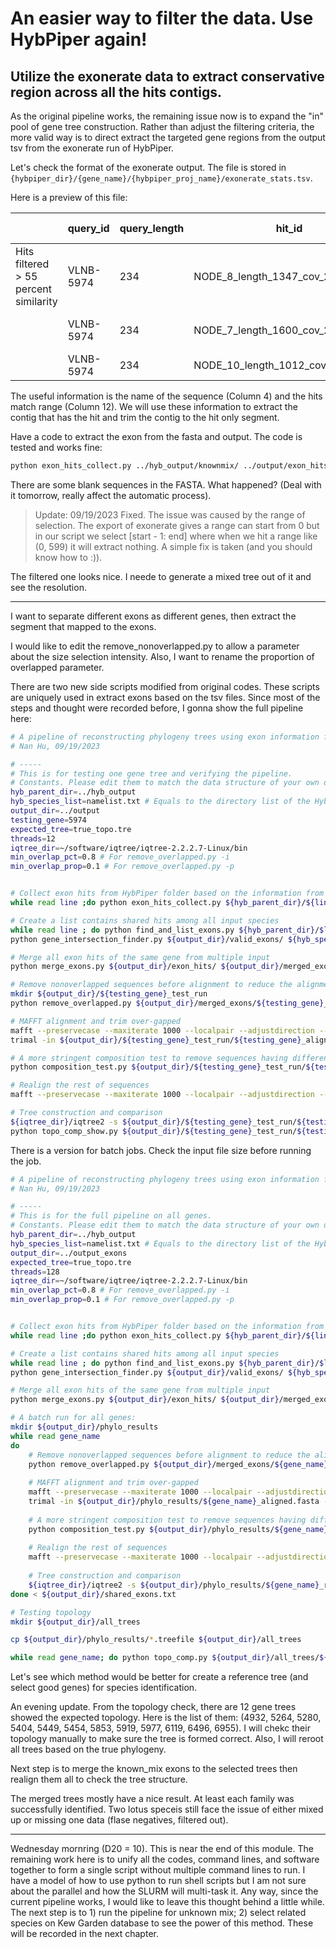 # An easier way to filter the data. Use HybPiper again!

Utilize the exonerate data to extract conservative region across all the hits contigs.
---

As the original pipeline works, the remaining issue now is to expand the "in" pool of gene tree construction. Rather than adjust the filtering criteria, the more valid way is to direct extract the targeted gene regions from the output tsv from the exonerate run of HybPiper.

Let's check the format of the exonerate output. The file is stored in `{hybpiper_dir}/{gene_name}/{hybpiper_proj_name}/exonerate_stats.tsv`.

Here is a preview of this file:

|                                       | query_id  | query_length | hit_id                            | query_HSP_range_limits_original | query_HSP_range_limits_trimmed | query_HSPFragment_ranges                                                       | hit_percent_similarity_original | hit_percent_similarity_trimmed | hit_strand | hit_HSP_range_limits_original | hit_HSP_range_limits_trimmed | hit_HSPFragment_ranges_original                                                              | hit_HSPFragment_ranges_trimmed                                                               | 3-prime_bases_trimmed |
|---------------------------------------|-----------|--------------|-----------------------------------|---------------------------------|--------------------------------|--------------------------------------------------------------------------------|---------------------------------|--------------------------------|------------|-------------------------------|------------------------------|----------------------------------------------------------------------------------------------|----------------------------------------------------------------------------------------------|-----------------------|
| Hits filtered > 55 percent similarity | VLNB-5974 | 234          | NODE_8_length_1347_cov_20.507377  | (0, 132)                        | (0, 132)                       | [(0, 5), (5, 21), (21, 34), (35, 68), (68, 132)]                               | 92.48                           | 92.48                          | 1          | (36, 1303)                    | (36, 1303)                   | [(36, 51), (290, 338), (468, 508), (603, 704), (1111, 1303)]                                 | [(36, 51), (290, 338), (468, 508), (603, 704), (1111, 1303)]                                 | N/A                   |
|                                       | VLNB-5974 | 234          | NODE_7_length_1600_cov_29.737950  | (2, 234)                        | (2, 234)                       | [(2, 21), (21, 34), (35, 68), (68, 132), (133, 165), (166, 204), (205,   234)] | 74.15                           | 74.15                          | -1         | (199, 1530)                   | (199, 1530)                  | [(1473, 1530), (1313, 1353), (1127, 1228), (770, 963), (594, 693), (395,   513), (199, 284)] | [(1473, 1530), (1313, 1353), (1127, 1228), (770, 963), (594, 693), (395,   513), (199, 284)] | N/A                   |
|                                       | VLNB-5974 | 234          | NODE_10_length_1012_cov_73.506215 | (0, 68)                         | (4, 68)                        | [(0, 21), (21, 34), (35, 68)]                                                  | 81.16                           | 86.15                          | 1          | (159, 546)                    | (171, 546)                   | [(159, 222), (303, 343), (445, 546)]                                                         | [(171, 222), (303, 343), (445, 546)]                                                         | N/A                   |

The useful information is the name of the sequence (Column 4) and the hits match range (Column 12). We will use these information to extract the contig that has the hit and trim the contig to the hit only segment.

Have a code to extract the exon from the fasta and output. The code is tested and works fine:

```bash
python exon_hits_collect.py ../hyb_output/knownmix/ ../output/exon_hits/
```

There are some blank sequences in the FASTA. What happened? (Deal with it tomorrow, really affect the automatic process).
> Update: 09/19/2023 Fixed. The issue was caused by the range of selection. The export of exonerate gives a range can start from 0 but in our script we select [start - 1: end] where when we hit a range like (0, 599) it will extract nothing. A simple fix is taken (and you should know how to :)).

The filtered one looks nice. I neede to generate a mixed tree out of it and see the resolution.

---

I want to separate different exons as different genes, then extract the segment that mapped to the exons.

I would like to edit the remove_nonoverlapped.py to allow a parameter about the size selection intensity. Also, I want to rename the proportion of overlapped parameter.

There are two new side scripts modified from original codes. These scripts are uniquely used in extract exons based on the tsv files. Since most of the steps and thought were recorded before, I gonna show the full pipeline here:

```bash
# A pipeline of reconstructing phylogeny trees using exon information from HybPiper output
# Nan Hu, 09/19/2023

# -----
# This is for testing one gene tree and verifying the pipeline.
# Constants. Please edit them to match the data structure of your own directory. Dont include the last "/" in the path.
hyb_parent_dir=../hyb_output
hyb_species_list=namelist.txt # Equals to the directory list of the HybPiper parent directory
output_dir=../output
testing_gene=5974
expected_tree=true_topo.tre
threads=12
iqtree_dir=~/software/iqtree/iqtree-2.2.2.7-Linux/bin
min_overlap_pct=0.8 # For remove_overlapped.py -i
min_overlap_prop=0.1 # For remove_overlapped.py -p


# Collect exon hits from HybPiper folder based on the information from exonerate_stats.tsv
while read line ;do python exon_hits_collect.py ${hyb_parent_dir}/${line}/ ${output_dir}/exon_hits/ ; done < ${hyb_species_list}

# Create a list contains shared hits among all input species
while read line ; do python find_and_list_exons.py ${hyb_parent_dir}/$line/ ${output_dir}/valid_exons/ ;done < ${hyb_species_list}
python gene_intersection_finder.py ${output_dir}/valid_exons/ ${hyb_species_list} ${output_dir}/shared_exons.txt

# Merge all exon hits of the same gene from multiple input
python merge_exons.py ${output_dir}/exon_hits/ ${output_dir}/merged_exons/ ${output_dir}/shared_exons.txt

# Remove nonoverlapped sequences before alignment to reduce the alignment time
mkdir ${output_dir}/${testing_gene}_test_run
python remove_overlapped.py ${output_dir}/merged_exons/${testing_gene}_exons_merged.fasta ${output_dir}/${testing_gene}_test_run/${testing_gene}_reduced.fasta ${output_dir}/${testing_gene}_test_run/${testing_gene}_nonoverlapped.fasta -i ${min_overlap_pct} -t ${threads} -p ${min_overlap_prop}

# MAFFT alignment and trim over-gapped
mafft --preservecase --maxiterate 1000 --localpair --adjustdirection --thread ${threads} ${output_dir}/${testing_gene}_test_run/${testing_gene}_reduced.fasta > ${output_dir}/${testing_gene}_test_run/${testing_gene}_aligned.fasta
trimal -in ${output_dir}/${testing_gene}_test_run/${testing_gene}_aligned.fasta -out ${output_dir}/${testing_gene}_test_run/${testing_gene}_trimmed.fasta -gt 0.5

# A more stringent composition test to remove sequences having different base compositions from others
python composition_test.py ${output_dir}/${testing_gene}_test_run/${testing_gene}_trimmed.fasta ${output_dir}/${testing_gene}_test_run/${testing_gene}_testPass.fasta

# Realign the rest of sequences
mafft --preservecase --maxiterate 1000 --localpair --adjustdirection --thread ${threads} ${output_dir}/${testing_gene}_test_run/${testing_gene}_testPass.fasta > ${output_dir}/${testing_gene}_test_run/${testing_gene}_realigned.fasta

# Tree construction and comparison
${iqtree_dir}/iqtree2 -s ${output_dir}/${testing_gene}_test_run/${testing_gene}_realigned.fasta -m MFP -bb 1000 -redo
python topo_comp_show.py ${output_dir}/${testing_gene}_test_run/${testing_gene}_realigned.fasta.treefile ${expected_tree}

```
There is a version for batch jobs. Check the input file size before running the job.
```bash
# A pipeline of reconstructing phylogeny trees using exon information from HybPiper output
# Nan Hu, 09/19/2023

# -----
# This is for the full pipeline on all genes.
# Constants. Please edit them to match the data structure of your own directory. Dont include the last "/" in the path.
hyb_parent_dir=../hyb_output
hyb_species_list=namelist.txt # Equals to the directory list of the HybPiper parent directory
output_dir=../output_exons
expected_tree=true_topo.tre
threads=128
iqtree_dir=~/software/iqtree/iqtree-2.2.2.7-Linux/bin
min_overlap_pct=0.8 # For remove_overlapped.py -i
min_overlap_prop=0.1 # For remove_overlapped.py -p


# Collect exon hits from HybPiper folder based on the information from exonerate_stats.tsv
while read line ;do python exon_hits_collect.py ${hyb_parent_dir}/${line}/ ${output_dir}/exon_hits/ ; done < ${hyb_species_list}

# Create a list contains shared hits among all input species
while read line ; do python find_and_list_exons.py ${hyb_parent_dir}/$line/ ${output_dir}/valid_exons/ ;done < ${hyb_species_list}
python gene_intersection_finder.py ${output_dir}/valid_exons/ ${hyb_species_list} ${output_dir}/shared_exons.txt

# Merge all exon hits of the same gene from multiple input
python merge_exons.py ${output_dir}/exon_hits/ ${output_dir}/merged_exons/ ${output_dir}/shared_exons.txt

# A batch run for all genes:
mkdir ${output_dir}/phylo_results
while read gene_name
do
	# Remove nonoverlapped sequences before alignment to reduce the alignment time
	python remove_overlapped.py ${output_dir}/merged_exons/${gene_name}_exons_merged.fasta ${output_dir}/phylo_results/${gene_name}_reduced.fasta ${output_dir}/phylo_results/${gene_name}_nonoverlapped.fasta -i ${min_overlap_pct} -t ${threads} -p ${min_overlap_prop}
	
	# MAFFT alignment and trim over-gapped
	mafft --preservecase --maxiterate 1000 --localpair --adjustdirection --thread ${threads} ${output_dir}/phylo_results/${gene_name}_reduced.fasta > ${output_dir}/phylo_results/${gene_name}_aligned.fasta
	trimal -in ${output_dir}/phylo_results/${gene_name}_aligned.fasta -out ${output_dir}/phylo_results/${gene_name}_trimmed.fasta -gt 0.5
	
	# A more stringent composition test to remove sequences having different base compositions from others
	python composition_test.py ${output_dir}/phylo_results/${gene_name}_trimmed.fasta ${output_dir}/phylo_results/${gene_name}_testPass.fasta
	
	# Realign the rest of sequences
	mafft --preservecase --maxiterate 1000 --localpair --adjustdirection --thread ${threads} ${output_dir}/phylo_results/${gene_name}_testPass.fasta > ${output_dir}/phylo_results/${gene_name}_realigned.fasta
	
	# Tree construction and comparison
	${iqtree_dir}/iqtree2 -s ${output_dir}/phylo_results/${gene_name}_realigned.fasta -m MFP -bb 1000 -redo
done < ${output_dir}/shared_exons.txt

# Testing topology
mkdir ${output_dir}/all_trees

cp ${output_dir}/phylo_results/*.treefile ${output_dir}/all_trees

while read gene_name; do python topo_comp.py ${output_dir}/all_trees/${gene_name}_realigned.fasta.treefile ${expected_tree}; done < ${output_dir}/shared_exons.txt
```

Let's see which method would be better for create a reference tree (and select good genes) for species identification.

An evening update. From the topology check, there are 12 gene trees showed the expected topology. Here is the list of them:
(4932, 5264, 5280, 5404, 5449, 5454, 5853, 5919, 5977, 6119, 6496, 6955). I will chekc their topology manually to make sure the tree is formed correct. Also, I will reroot all trees based on the true phylogeny.

Next step is to merge the known_mix exons to the selected trees then realign them all to check the tree structure.

The merged trees mostly have a nice result. At least each family was successfully identified. Two lotus speceis still face the issue of either mixed up or missing one data (flase negatives, filtered out).

---

Wednesday mornring (D20 = 10). This is near the end of this module. The remaining work here is to unify all the codes, command lines, and software together to form a single script without multiple command lines to run. I have a model of how to use python to run shell scripts but I am not sure about the parallel and how the SLURM will multi-task it. Any way, since the current pipeline works, I would like to leave this thought behind a little while. The next step is to 1) run the pipeline for unknown mix; 2) select related species on Kew Garden database to see the power of this method. These will be recorded in the next chapter.